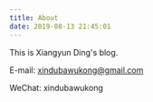 ```yaml
---
title: About
date: 2019-08-13 21:45:01
---
```


This is Xiangyun Ding's blog.

E-mail: xindubawukong@gmail.com

WeChat: xindubawukong
